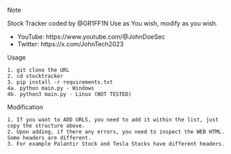 > [!NOTE]
> Stock Tracker coded by @GR1FF1N
> Use as You wish, modify as you wish. 
<ul>
  <li>YouTube: https://www.youtube.com/@JohnDoeSec</li>
  <li>Twitter: https://x.com/JohnTech2023</li>
</ul>

Usage
```
1. git clone the URL
2. cd stocktracker
3. pip install -r requirements.txt
4a. python main.py - Windows
4b. python3 main.py - Linux (NOT TESTED)
```
Modification
```
1. If you want to ADD URLS, you need to add it within the list, just copy the structure above.
2. Upon adding, if there any errors, you need to inspect the WEB HTML. Some headers are different.
3. For example Palantir Stock and Tesla Stocks have different headers.
```
